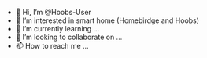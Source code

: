 - 👋 Hi, I’m @Hoobs-User
- 👀 I’m interested in smart home (Homebirdge and Hoobs) 
- 🌱 I’m currently learning ...
- 💞️ I’m looking to collaborate on ...
- 📫 How to reach me ...

<!---
Hoobs-User/Hoobs-User is a ✨ special ✨ repository because its `README.md` (this file) appears on your GitHub profile.
You can click the Preview link to take a look at your changes.
--->
